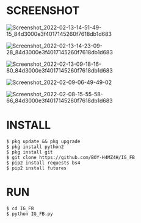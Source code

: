 # SCREENSHOT
![Screenshot_2022-02-13-14-51-49-15_84d3000e3f4017145260f7618db1d683](https://user-images.githubusercontent.com/88397313/153747469-d3ae071f-1084-4c07-a0f8-11f8c5efb9e8.png)

![Screenshot_2022-02-13-14-23-09-28_84d3000e3f4017145260f7618db1d683](https://user-images.githubusercontent.com/88397313/153747471-160ae71f-3f10-4d6b-bfd2-d14749401c00.png)

![Screenshot_2022-02-13-09-18-16-80_84d3000e3f4017145260f7618db1d683](https://user-images.githubusercontent.com/88397313/153747474-e073809e-0a20-497d-9a5a-0dbd31314c75.png)

![Screenshot_2022-02-09-06-49-49-02](https://user-images.githubusercontent.com/88397313/153747477-56cca11b-ad00-438d-9ef7-7fcdc5339cee.png)

![Screenshot_2022-02-08-15-55-58-66_84d3000e3f4017145260f7618db1d683](https://user-images.githubusercontent.com/88397313/153747483-f964fedf-f08c-4ba7-b3ae-fe3ba7fbbe4a.png)

# INSTALL
```
$ pkg update && pkg upgrade
$ pkg install python2
$ pkg install git
$ git clone https://github.com/BOY-H4MZ4H/IG_FB
$ pip2 install requests bs4
$ pip2 install futures
```
# RUN
```
$ cd IG_FB
$ python IG_FB.py
```
